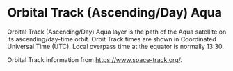 # Orbital Track (Ascending/Day) Aqua
Orbital Track (Ascending/Day) Aqua layer is the path of the Aqua satellite on its ascending/day-time orbit. Orbit Track times are shown in Coordinated Universal Time (UTC). Local overpass time at the equator is normally 13:30.

Orbital Track information from <https://www.space-track.org/>.
